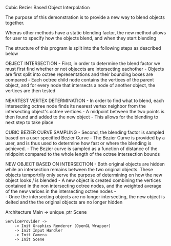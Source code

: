 Cubic Bezier Based Object Interpolation

The purpose of this demonstration is to provide a new way to blend objects together. 

Wheras other methods have a static blending factor, the new method allows for user 
to specify how the objects blend, and when they start blending

The structure of this program is split into the following steps as described below

OBJECT INTERSECTION
    -   First, in order to determine the blend factor we must first find whether 
        or not objeccts are intersecting eachother
        -   Objects are first split into octree representations and their 
            bounding boxes are compared
        -   Each octree child node contains the vertices of the parent object, and 
            for every node that intersects a node of another object, the 
            vertices are then tested

NEARTEST VERTEX DETERMINATION
    -   In order to find what to blend, each intersecting octree node finds its nearest
        vertex neighbor from the intersecting object's octree vertices
        -   A midpoint between the two points is then found and added to the new object
        -   This allows for the blending to next step to take place

CUBIC BEZIER CURVE SAMPLING
    -   Second, the blending factor is sampled based on a user specified Bezier Curve
        -   The Bezier Curve is provided by a user, and is thus used to determine
            how fast or where the blending is achieved.
        -   The Bezier curve is sampled as a function of distance of the midpoint
            compared to the whole length of the octree intersection bounds

NEW OBJECT BASED ON INTERSECTION
    -   Both original objects are hidden while an intersection remains between the 
        two original objects. These objects temportrily only serve the purpose of 
        determining on how the new object looks / is blended
        -   A new object is created combining the vertices contained in the
            non intersecting octree nodes, and the weighted average of the new 
            verices in the intersecting octree nodes
        -   
    -   Once the intersecting objects are no longer intersecting, the new object is 
        delted and the the original objects are no longer hidden




Architecture 
    Main ->
        unique_ptr Scene

    ServiceProvider -> 
        -> Init Graphics Renderer (OpenGL Wrapper)
        -> Init Input Handler 
        -> Init Camera 
        -> Init Scene 